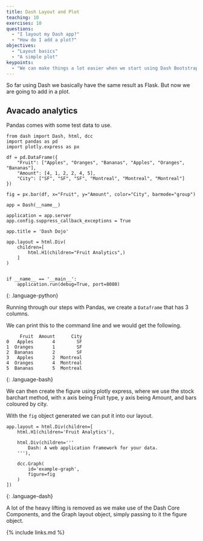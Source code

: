 ```yaml
---
title: Dash Layout and Plot
teaching: 10
exercises: 10
questions:
  - "I layout my Dash app?"
  - "How do I add a plot?"
objectives:
  - "Layout basics"
  - "A simple plot"
keypoints:
  - "We can make things a lot easier when we start using Dash Bootstrap."
---
```


So far using Dash we basically have the same result as Flask. But now we are going to add in a plot.

## Avacado analytics

Pandas comes with some test data to use.

```
from dash import Dash, html, dcc
import pandas as pd
import plotly.express as px

df = pd.DataFrame({
    "Fruit": ["Apples", "Oranges", "Bananas", "Apples", "Oranges", "Bananas"],
    "Amount": [4, 1, 2, 2, 4, 5],
    "City": ["SF", "SF", "SF", "Montreal", "Montreal", "Montreal"]
})

fig = px.bar(df, x="Fruit", y="Amount", color="City", barmode="group")

app = Dash(__name__)

application = app.server
app.config.suppress_callback_exceptions = True

app.title = 'Dash Dojo'

app.layout = html.Div(
    children=[
        html.H1(children="Fruit Analytics",)
    ]
)


if __name__ == '__main__':
    application.run(debug=True, port=8080)
```

{: .language-python}

Running through our steps with Pandas, we create a `Dataframe` that has 3 columns.

We can print this to the command line and we would get the following.

```
     Fruit  Amount      City
0   Apples       4        SF
1  Oranges       1        SF
2  Bananas       2        SF
3   Apples       2  Montreal
4  Oranges       4  Montreal
5  Bananas       5  Montreal
```

{: .language-bash}

We can then create the figure using plotly express, where we use the stock barchart method, with x axis being Fruit type, y axis being Amount, and bars coloured by city.

With the `fig` object generated we can put it into our layout.

```
app.layout = html.Div(children=[
    html.H1(children='Fruit Analytics'),

    html.Div(children='''
        Dash: A web application framework for your data.
    '''),

    dcc.Graph(
        id='example-graph',
        figure=fig
    )
])
```

{: .language-dash}

A lot of the heavy lifting is removed as we make use of the Dash Core Components, and the Graph layout object, simply passing to it the figure object.

{% include links.md %}
